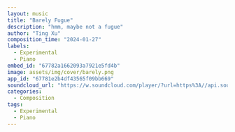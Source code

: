```yaml
---
layout: music
title: "Barely Fugue"
description: "hmm, maybe not a fugue"
author: "Ting Xu"
composition_time: "2024-01-27"
labels:
  - Experimental
  - Piano
embed_id: "67782a1662093a7921e5fd4b"
image: assets/img/cover/barely.png
app_id: "67781e2b4df43565f09bb669"
soundcloud_url: "https://w.soundcloud.com/player/?url=https%3A//api.soundcloud.com/tracks/1930157858&color=%23ff5500&auto_play=false&hide_related=false&show_comments=true&show_user=true&show_reposts=false&show_teaser=true&visual=true"
categories:
  - Composition
tags:
  - Experimental
  - Piano
---
```

